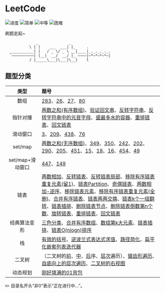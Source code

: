 # LeetCode

![进度](https://img.shields.io/badge/进度-78/1031-337ab7.svg?logo=leetcode&style=flat)  ![简单](https://img.shields.io/badge/简单-31-5cb85c.svg?style=flat)  ![中等](https://img.shields.io/badge/中等-39-f0ad4e.svg?style=flat)  ![困难](https://img.shields.io/badge/困难-8-d9534f.svg?style=flat)

刷题走起~

```
              _              _                   
           \ | |    ___  ___| |_     .           
  ___________| |   / _ \/ _ \ __|____|_._._._._. 
  `——————————| |__|  __/  __/ |_ ————|—*—*—*—*—| 
           / |_____\___|\___|\__|    l           

```

## 题型分类

| 类型 | 题号 |
| :--: | :-- |
| 数组 | [283](0283-Move_Zeroes)、[26](0026-Remove_Duplicates_from_Sorted_Array)、[27](0027-Remove_Element)、[80](0080-Remove_Duplicates_from_Sorted_Array_II) |
| 指针对撞 | [两数之和(有序数组)](0167-Two_Sum_II_-_Input_array_is_sorted)、[验证回文串](0125-Valid_Palindrome)、[反转字符串](0344-Reverse_String)、[反转字符串中的元音字母](0345-Reverse_Vowels_of_a_String)、[盛最多水的容器](0011-Container_With_Most_Water)、[重排链表](0143-Reorder_List)、[回文链表](0234-Palindrome_Linked_List) |
| 滑动窗口 | [3](0003-Longest_Substring_Without_Repeating_Characters)、[209](0209-Minimum_Size_Subarray_Sum)、[438](0438-Find_All_Anagrams_in_a_String)、[76](0076-Minimum_Window_Substring) |
| set/map | [两数之和(无序数组)](0001-Two_Sum)、[349](0349-Intersection_of_Two_Arrays)、[350](0350-Intersection_of_Two_Arrays_II)、[242](0242-Valid_Anagram)、[202](0202-Happy_Number)、[290](0290-Word_Pattern)、[205](0205-Isomorphic_Strings)、[451](0451-Sort_Characters_By_Frequency)、[15](0015-3Sum)、[18](0018-4Sum)、[16](0016-3Sum_Closest)、[454](0454-4Sum_II)、[49](0049-Group_Anagrams) |
| set/map+滑动窗口 | [447](0447-Number_of_Boomerangs)、[149](0149-Max_Points_on_a_Line) |
| 链表 | [两数相加](0002-Add_Two_Numbers)、[反转链表](0206-Reverse_Linked_List)、[反转链表局部](0092-Reverse_Linked_List_II)、[移除有序链表重复元素(留1)](0083-Remove_Duplicates_from_Sorted_List)、[链表Partition](0086-Partition_List)、[奇偶链表](0328-Odd_Even_Linked_List)、[两数相加-逆序](0445-Add_Two_Numbers_II)、[移除链表元素](0203-Remove_Linked_List_Elements)、[移除有序链表重复元素(全删)](82-Remove_Duplicates_from_Sorted_List_II)、[合并有序链表](0021-Merge_Two_Sorted_Lists)、[链表两两交换](0024-Swap_Nodes_in_Pairs)、[链表k个一组翻转](0025-Reverse_Nodes_in_k-Group)、[链表插排](0147-Insertion_Sort_List)、[删除链表节点](0237-Delete_Node_in_a_Linked_List)、[删除链表倒数第n个数](0019-Remove_Nth_Node_From_End_of_List)、[旋转链表](0061-Rotate_List)、[重排链表](0143-Reorder_List)、[回文链表](0234-Palindrome_Linked_List) |
| 经典算法变形 | [三色分类](0075-Sort_Colors)、[合并有序数组](0088-Merge_Sorted_Array)、[数组第k大元素](0215-Kth_Largest_Element_in_an_Array)、[链表插排](0147-Insertion_Sort_List)、[链表O(nlogn)排序](0148-Sort_List) |
| 栈 | [有效的括号](0020-Valid_Parentheses)、[逆波兰式表达式求值](0150-Evaluate_Reverse_Polish_Notation)、[路径简化](0071-Simplify_Path)、[扁平化嵌套列表迭代器](0341-Flatten_Nested_List_Iterator) |
| 二叉树 | （二叉树的[前](0144-Binary_Tree_Preorder_Traversal)、[中](0094-Binary_Tree_Inorder_Traversal)、[后](0145-Binary_Tree_Postorder_Traversal)序、[层次](0102-Binary_Tree_Level_Order_Traversal)遍历）、[锯齿形遍历](0103-Binary_Tree_Zigzag_Level_Order_Traversal)、[自底向上的层次遍历](0107-Binary_Tree_Level_Order_Traversal_II)、[二叉树的右视图](0199-Binary_Tree_Right_Side_View)|
| 动态规划 | [刚好填满的01背包](0416-Partition_Equal_Subset_Sum) |

  

✏️ 目录名开头“非0”表示“正在进行中...”。


<!-- 

![难度](https://img.shields.io/badge/难度-简单-5cb85c.svg?logo=leetcode&style=flat)  ![类型](https://img.shields.io/badge/类型-xxx-violet.svg?style=flat)

![难度](https://img.shields.io/badge/难度-中等-f0ad4e.svg?logo=leetcode&style=flat)  ![类型](https://img.shields.io/badge/类型-xxx-violet.svg?style=flat)

![难度](https://img.shields.io/badge/难度-困难-d9534f.svg?logo=leetcode&style=flat)  ![类型](https://img.shields.io/badge/类型-xxx-violet.svg?style=flat)

update: ⇪
repair/modify: ↺ ↻
finish: ✓
delete: ✗
backup: ☁
 -->